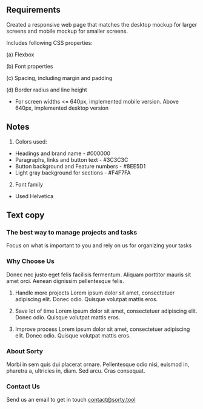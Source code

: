 ## Requirements

Created a responsive web page that matches the desktop mockup for larger screens and mobile mockup for smaller screens.

Includes following CSS properties:

(a) Flexbox

(b) Font properties

(c) Spacing, including margin and padding

(d) Border radius and line height

- For screen widths <= 640px, implemented mobile version. Above 640px, implemented desktop version

## Notes

1. Colors used:
- Headings and brand name - #000000
- Paragraphs, links and button text - #3C3C3C
- Button background and Feature numbers - #8EE5D1
- Light gray background for sections - #F4F7FA

2. Font family
- Used Helvetica 

## Text copy

### The best way to manage projects and tasks
Focus on what is important to you and rely on us for organizing your tasks

### Why Choose Us
Donec nec justo eget felis facilisis fermentum. Aliquam porttitor mauris sit amet orci. Aenean dignissim pellentesque felis.

1. Handle more projects
Lorem ipsum dolor sit amet, consectetuer adipiscing elit. Donec odio. Quisque volutpat mattis eros.

2. Save lot of time
Lorem ipsum dolor sit amet, consectetuer adipiscing elit. Donec odio. Quisque volutpat mattis eros.

3. Improve process
Lorem ipsum dolor sit amet, consectetuer adipiscing elit. Donec odio. Quisque volutpat mattis eros.

### About Sorty
Morbi in sem quis dui placerat ornare. Pellentesque odio nisi, euismod in, pharetra a, ultricies in, diam. Sed arcu. Cras consequat.

### Contact Us
Send us an email to get in touch
contact@sorty.tool
